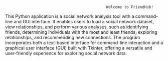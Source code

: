                                                 Welcome to FriendHub!



This Python application is a social network analysis tool with a command-line and GUI interface. It enables users to load a social network dataset, view relationships, and perform various analyses, such as identifying friends, determining individuals with the most and least friends, exploring relationships, and recommending new connections. The program incorporates both a text-based interface for command-line interaction and a graphical user interface (GUI) built with Tkinter, offering a versatile and user-friendly experience for exploring social network data.

